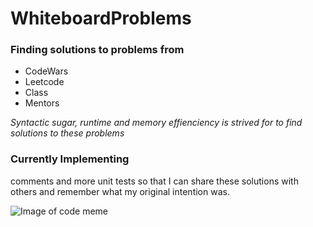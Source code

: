 # WhiteboardProblems

<h3> Finding solutions to problems from </h3>

* CodeWars 
* Leetcode 
* Class
* Mentors

_Syntactic sugar, runtime and memory effienciency is strived for to find solutions to these problems_

<h3>Currently Implementing</h3>
comments and more unit tests so that I can share these solutions with others and remember what my original intention was. <br/>

![Image of code meme](https://cdn-images-1.medium.com/max/1200/0*0jBreLbQiLwEDd_g.jpg)
